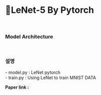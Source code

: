 <h1>🎈LeNet-5 By Pytorch</h1>
<br>
<h3>Model Architecture</h3>


<br>
<h3>설명</h3>
- model.py : LeNet pytorch  <br>
- train.py : Using LeNet to train MNIST DATA

<b>Paper link : 


